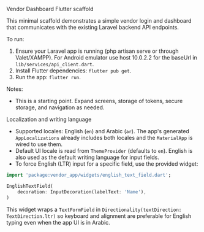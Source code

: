 Vendor Dashboard Flutter scaffold

This minimal scaffold demonstrates a simple vendor login and dashboard that communicates with the existing Laravel backend API endpoints.

To run:

1. Ensure your Laravel app is running (php artisan serve or through Valet/XAMPP). For Android emulator use host 10.0.2.2 for the baseUrl in `lib/services/api_client.dart`.
2. Install Flutter dependencies: `flutter pub get`.
3. Run the app: `flutter run`.

Notes:
- This is a starting point. Expand screens, storage of tokens, secure storage, and navigation as needed.

Localization and writing language
- Supported locales: English (`en`) and Arabic (`ar`). The app's generated `AppLocalizations`
	already includes both locales and the `MaterialApp` is wired to use them.
- Default UI locale is read from `ThemeProvider` (defaults to `en`). English is also used as
	the default writing language for input fields.
- To force English (LTR) input for a specific field, use the provided widget:

```dart
import 'package:vendor_app/widgets/english_text_field.dart';

EnglishTextField(
	decoration: InputDecoration(labelText: 'Name'),
)
```

This widget wraps a `TextFormField` in `Directionality(textDirection: TextDirection.ltr)` so
keyboard and alignment are preferable for English typing even when the app UI is in Arabic.
